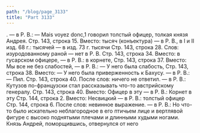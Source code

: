 ```yaml
---
path: "/blog/page_3133"
title: "Part 3133"
---
```


. — в Р. В.: — Mais voyez donc,1 говорил толстый офицер, толкая князя Андрея.
Стр. 143, строка 15.
Вместо: тысяч (конъектура) — в Р. В., в I и II изд. 68 г.: тысячей — в изд. 73 г. тысячи
Стр. 143, строка 28.
Слов: изуродованному раной — нет в Р. В.
Стр. 143, строка 34.
Вместо: в гусарском офицере, — в Р. В.: в корнете,
Стр. 143, строка 37.
Вместо: Мы все не без слабостей, — в Р. В.: — У него была слабость,
Стр. 143, строка 38.
Вместо: — У него была приверженность к Бахусу. — в Р. В.: — Пил.
Стр. 143, строка 40.
После слов: ничего не ответил. — в Р. В.: Кутузов по-французски стал рассказывать что-то австрийскому генералу.
Стр. 143, строка 40.
Вместо: Офицер в эту — в Р. В.: Корнет в эту
Стр. 144, строка 2.
Вместо: Несвицкий — в Р. В.: толстый офицер
Стр. 144, строка 6.
После слов: невинное выражение. — в Р. В.: Но что-то было искательно неблагородное в его птичьем лице и вертлявой фигуре с высоко поднятыми плечами и длинными худыми ногами. Князь Андрей, поморщившись, отвернулся от него

